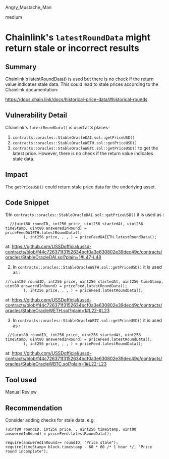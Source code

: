 Angry_Mustache_Man

medium

# Chainlink's `latestRoundData` might return stale or incorrect results

## Summary
Chainlink's latestRoundData() is used but there is no check if the return value indicates stale data. This could lead to stale prices according to the Chainlink documentation:

https://docs.chain.link/docs/historical-price-data/#historical-rounds

## Vulnerability Detail
Chainlink's `latestRoundData()` is used at 3 places- 
1) `contracts::oracles::StableOracleDAI.sol::getPriceUSD()`
2) `contracts::oracles::StableOracleWETH.sol::getPriceUSD()`
3) `contracts::oracles::StableOracleWBTC.sol::getPriceUSD()`
 to get the latest price. However, there is no check if the return value indicates stale data.

## Impact
The `getPriceUSD()` could return stale price data for the underlying asset.
## Code Snippet
1)In `contracts::oracles::StableOracleDAI.sol::getPriceUSD()` it is used as :
```solidity
  //(uint80 roundID, int256 price, uint256 startedAt, uint256 timeStamp, uint80 answeredInRound) = priceFeedDAIETH.latestRoundData();
        (, int256 price, , , ) = priceFeedDAIETH.latestRoundData();
``` 
at:
https://github.com/USSDofficial/ussd-contracts/blob/f44c726371f3152634bcf0a3e630802e39dec49c/contracts/oracles/StableOracleDAI.sol?plain=1#L47-L48

2) In `contracts::oracles::StableOracleWETH.sol::getPriceUSD()` it is used as :
```solidity
//(uint80 roundID, int256 price, uint256 startedAt, uint256 timeStamp, uint80 answeredInRound) = priceFeed.latestRoundData();
        (, int256 price, , , ) = priceFeed.latestRoundData();
``` 
 at: 
https://github.com/USSDofficial/ussd-contracts/blob/f44c726371f3152634bcf0a3e630802e39dec49c/contracts/oracles/StableOracleWETH.sol?plain=1#L22-#L23

3) In `contracts::oracles::StableOracleWBTC.sol::getPriceUSD()` it is used as :
```solidity
 //(uint80 roundID, int256 price, uint256 startedAt, uint256 timeStamp, uint80 answeredInRound) = priceFeed.latestRoundData();
        (, int256 price, , , ) = priceFeed.latestRoundData();
```
 at:
https://github.com/USSDofficial/ussd-contracts/blob/f44c726371f3152634bcf0a3e630802e39dec49c/contracts/oracles/StableOracleWBTC.sol?plain=1#L22-L23

## Tool used

Manual Review

## Recommendation
Consider adding checks for stale data. e.g: 
```solidity
(uint80 roundID, int256 price, , uint256 timeStamp, uint80 answeredInRound) = priceFeed.latestRoundData();

require(answeredInRound>= roundID, "Price stale");
require(timeStamp< block.timestamp - 60 * 60 /* 1 hour */, "Price round incomplete"); 
```